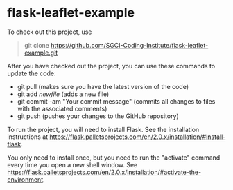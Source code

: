 # flask-leaflet-example

To check out this project, use

> git clone https://github.com/SGCI-Coding-Institute/flask-leaflet-example.git 

After you have checked out the project, you can use these commands to update the code:

- git pull (makes sure you have the latest version of the code)
- git add *newfile* (adds a new file)
- git commit -am "Your commit message" (commits all changes to files with the associated comments)
- git push (pushes your changes to the GitHub repository)

To run the project, you will need to install Flask. See the installation instructions at https://flask.palletsprojects.com/en/2.0.x/installation/#install-flask.

You only need to install once, but you need to run the "activate" command every time you open a new shell window. See https://flask.palletsprojects.com/en/2.0.x/installation/#activate-the-environment. 


